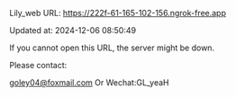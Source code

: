 Lily_web URL: https://222f-61-165-102-156.ngrok-free.app

Updated at: 2024-12-06 08:50:49

If you cannot open this URL, the server might be down.

Please contact: 

goley04@foxmail.com Or Wechat:GL_yeaH